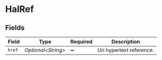 # HalRef


## Fields

| Field                    | Type                     | Required                 | Description              |
| ------------------------ | ------------------------ | ------------------------ | ------------------------ |
| `href`                   | *Optional\<String>*      | :heavy_minus_sign:       | Uri hypertext reference. |